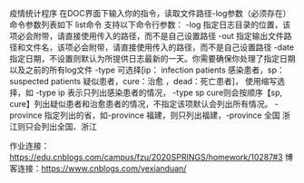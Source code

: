 疫情统计程序
在DOC界面下输入你的指令，读取文件路径-log参数（必须存在）
命令参数列表如下
list命令 支持以下命令行参数：
-log 指定日志目录的位置，该项必会附带，请直接使用传入的路径，而不是自己设置路径
-out 指定输出文件路径和文件名，该项必会附带，请直接使用传入的路径，而不是自己设置路径
-date 指定日期，不设置则默认为所提供日志最新的一天。你需要确保你处理了指定日期以及之前的所有log文件
-type 可选择[ip： infection patients 感染患者，sp： suspected patients 疑似患者，cure：治愈 ，dead：死亡患者]，
使用缩写选择，如 -type ip 表示只列出感染患者的情况，
-type sp cure则会按顺序【sp, cure】列出疑似患者和治愈患者的情况，不指定该项默认会列出所有情况。
-province 指定列出的省，如-province 福建，则只列出福建，-province 全国 浙江则只会列出全国、浙江

作业连接：https://edu.cnblogs.com/campus/fzu/2020SPRINGS/homework/10287#3
博客连接：https://www.cnblogs.com/yexianduan/